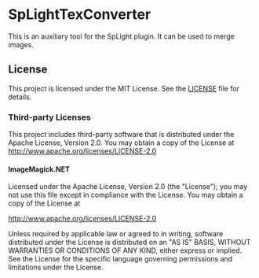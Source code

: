 # SpLightTexConverter

This is an auxiliary tool for the SpLight plugin.
It can be used to merge images.

## License

This project is licensed under the MIT License. See the [LICENSE](./LICENSE.txt) file for details.

### Third-party Licenses

This project includes third-party software that is distributed under the Apache License, Version 2.0. You may obtain a copy of the License at http://www.apache.org/licenses/LICENSE-2.0

#### ImageMagick.NET
Licensed under the Apache License, Version 2.0 (the "License");
you may not use this file except in compliance with the License.
You may obtain a copy of the License at

   http://www.apache.org/licenses/LICENSE-2.0

Unless required by applicable law or agreed to in writing, software
distributed under the License is distributed on an "AS IS" BASIS,
WITHOUT WARRANTIES OR CONDITIONS OF ANY KIND, either express or implied.
See the License for the specific language governing permissions and
limitations under the License.
